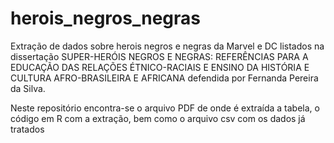 # herois_negros_negras
Extração de dados sobre herois negros e negras da Marvel e DC listados na dissertação SUPER-HERÓIS NEGROS E NEGRAS: REFERÊNCIAS PARA A EDUCAÇÃO DAS RELAÇÕES ÉTNICO-RACIAIS E ENSINO DA HISTÓRIA E CULTURA AFRO-BRASILEIRA E AFRICANA defendida por Fernanda Pereira da Silva.

Neste repositório encontra-se o arquivo PDF de onde é extraída a tabela, o código em R com a extração, bem como o arquivo csv com os dados já tratados
